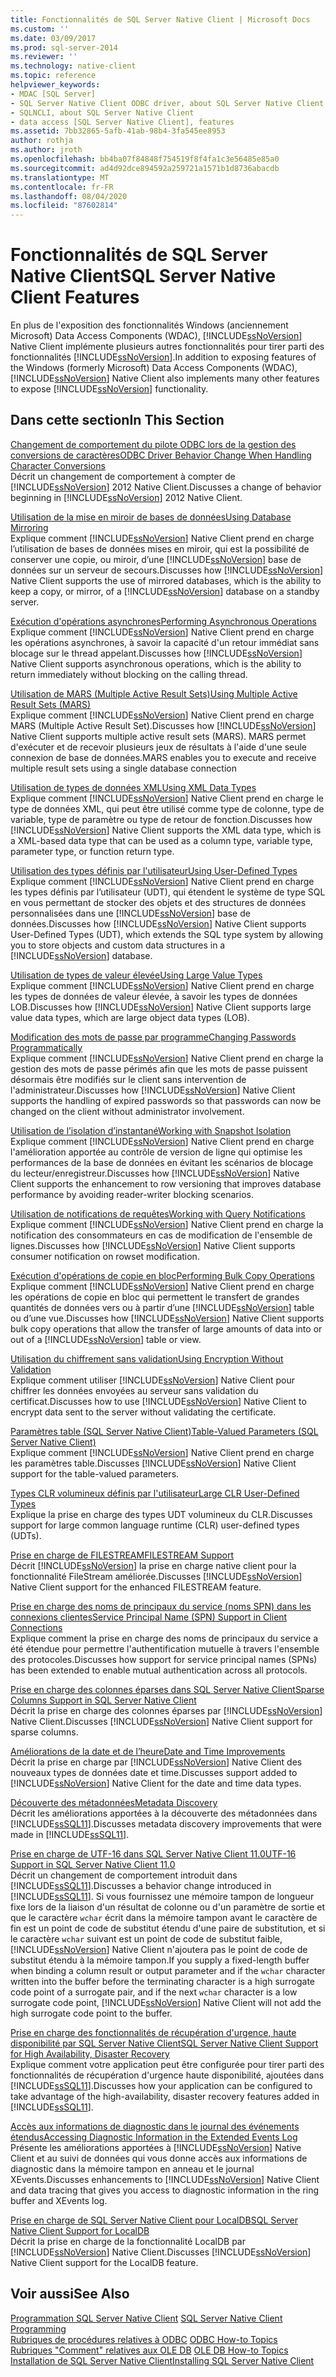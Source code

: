 ```yaml
---
title: Fonctionnalités de SQL Server Native Client | Microsoft Docs
ms.custom: ''
ms.date: 03/09/2017
ms.prod: sql-server-2014
ms.reviewer: ''
ms.technology: native-client
ms.topic: reference
helpviewer_keywords:
- MDAC [SQL Server]
- SQL Server Native Client ODBC driver, about SQL Server Native Client ODBC driver
- SQLNCLI, about SQL Server Native Client
- data access [SQL Server Native Client], features
ms.assetid: 7bb32865-5afb-41ab-98b4-3fa545ee8953
author: rothja
ms.author: jroth
ms.openlocfilehash: bb4ba07f84848f754519f8f4fa1c3e56485e85a0
ms.sourcegitcommit: ad4d92dce894592a259721a1571b1d8736abacdb
ms.translationtype: MT
ms.contentlocale: fr-FR
ms.lasthandoff: 08/04/2020
ms.locfileid: "87602814"
---
```

# <a name="sql-server-native-client-features"></a><span data-ttu-id="d47ca-102">Fonctionnalités de SQL Server Native Client</span><span class="sxs-lookup"><span data-stu-id="d47ca-102">SQL Server Native Client Features</span></span>
  <span data-ttu-id="d47ca-103">En plus de l'exposition des fonctionnalités Windows (anciennement Microsoft) Data Access Components (WDAC), [!INCLUDE[ssNoVersion](../../../includes/ssnoversion-md.md)] Native Client implémente plusieurs autres fonctionnalités pour tirer parti des fonctionnalités [!INCLUDE[ssNoVersion](../../../includes/ssnoversion-md.md)].</span><span class="sxs-lookup"><span data-stu-id="d47ca-103">In addition to exposing features of the Windows (formerly Microsoft) Data Access Components (WDAC), [!INCLUDE[ssNoVersion](../../../includes/ssnoversion-md.md)] Native Client also implements many other features to expose [!INCLUDE[ssNoVersion](../../../includes/ssnoversion-md.md)] functionality.</span></span>  
  
## <a name="in-this-section"></a><span data-ttu-id="d47ca-104">Dans cette section</span><span class="sxs-lookup"><span data-stu-id="d47ca-104">In This Section</span></span>  
 [<span data-ttu-id="d47ca-105">Changement de comportement du pilote ODBC lors de la gestion des conversions de caractères</span><span class="sxs-lookup"><span data-stu-id="d47ca-105">ODBC Driver Behavior Change When Handling Character Conversions</span></span>](odbc-driver-behavior-change-when-handling-character-conversions.md)  
 <span data-ttu-id="d47ca-106">Décrit un changement de comportement à compter de [!INCLUDE[ssNoVersion](../../../includes/ssnoversion-md.md)] 2012 Native Client.</span><span class="sxs-lookup"><span data-stu-id="d47ca-106">Discusses a change of behavior beginning in [!INCLUDE[ssNoVersion](../../../includes/ssnoversion-md.md)] 2012 Native Client.</span></span>  
  
 [<span data-ttu-id="d47ca-107">Utilisation de la mise en miroir de bases de données</span><span class="sxs-lookup"><span data-stu-id="d47ca-107">Using Database Mirroring</span></span>](using-database-mirroring.md)  
 <span data-ttu-id="d47ca-108">Explique comment [!INCLUDE[ssNoVersion](../../../includes/ssnoversion-md.md)] Native Client prend en charge l’utilisation de bases de données mises en miroir, qui est la possibilité de conserver une copie, ou miroir, d’une [!INCLUDE[ssNoVersion](../../../includes/ssnoversion-md.md)] base de données sur un serveur de secours.</span><span class="sxs-lookup"><span data-stu-id="d47ca-108">Discusses how [!INCLUDE[ssNoVersion](../../../includes/ssnoversion-md.md)] Native Client supports the use of mirrored databases, which is the ability to keep a copy, or mirror, of a [!INCLUDE[ssNoVersion](../../../includes/ssnoversion-md.md)] database on a standby server.</span></span>  
  
 [<span data-ttu-id="d47ca-109">Exécution d'opérations asynchrones</span><span class="sxs-lookup"><span data-stu-id="d47ca-109">Performing Asynchronous Operations</span></span>](performing-asynchronous-operations.md)  
 <span data-ttu-id="d47ca-110">Explique comment [!INCLUDE[ssNoVersion](../../../includes/ssnoversion-md.md)] Native Client prend en charge les opérations asynchrones, à savoir la capacité d'un retour immédiat sans blocage sur le thread appelant.</span><span class="sxs-lookup"><span data-stu-id="d47ca-110">Discusses how [!INCLUDE[ssNoVersion](../../../includes/ssnoversion-md.md)] Native Client supports asynchronous operations, which is the ability to return immediately without blocking on the calling thread.</span></span>  
  
 [<span data-ttu-id="d47ca-111">Utilisation de MARS &#40;Multiple Active Result Sets&#41;</span><span class="sxs-lookup"><span data-stu-id="d47ca-111">Using Multiple Active Result Sets &#40;MARS&#41;</span></span>](using-multiple-active-result-sets-mars.md)  
 <span data-ttu-id="d47ca-112">Explique comment [!INCLUDE[ssNoVersion](../../../includes/ssnoversion-md.md)] Native Client prend en charge MARS (Multiple Active Result Set).</span><span class="sxs-lookup"><span data-stu-id="d47ca-112">Discusses how [!INCLUDE[ssNoVersion](../../../includes/ssnoversion-md.md)] Native Client supports multiple active result sets (MARS).</span></span> <span data-ttu-id="d47ca-113">MARS permet d'exécuter et de recevoir plusieurs jeux de résultats à l'aide d'une seule connexion de base de données.</span><span class="sxs-lookup"><span data-stu-id="d47ca-113">MARS enables you to execute and receive multiple result sets using a single database connection</span></span>  
  
 [<span data-ttu-id="d47ca-114">Utilisation de types de données XML</span><span class="sxs-lookup"><span data-stu-id="d47ca-114">Using XML Data Types</span></span>](using-xml-data-types.md)  
 <span data-ttu-id="d47ca-115">Explique comment [!INCLUDE[ssNoVersion](../../../includes/ssnoversion-md.md)] Native Client prend en charge le type de données XML, qui peut être utilisé comme type de colonne, type de variable, type de paramètre ou type de retour de fonction.</span><span class="sxs-lookup"><span data-stu-id="d47ca-115">Discusses how [!INCLUDE[ssNoVersion](../../../includes/ssnoversion-md.md)] Native Client supports the XML data type, which is a XML-based data type that can be used as a column type, variable type, parameter type, or function return type.</span></span>  
  
 [<span data-ttu-id="d47ca-116">Utilisation des types définis par l'utilisateur</span><span class="sxs-lookup"><span data-stu-id="d47ca-116">Using User-Defined Types</span></span>](using-user-defined-types.md)  
 <span data-ttu-id="d47ca-117">Explique comment [!INCLUDE[ssNoVersion](../../../includes/ssnoversion-md.md)] Native Client prend en charge les types définis par l’utilisateur (UDT), qui étendent le système de type SQL en vous permettant de stocker des objets et des structures de données personnalisées dans une [!INCLUDE[ssNoVersion](../../../includes/ssnoversion-md.md)] base de données.</span><span class="sxs-lookup"><span data-stu-id="d47ca-117">Discusses how [!INCLUDE[ssNoVersion](../../../includes/ssnoversion-md.md)] Native Client supports User-Defined Types (UDT), which extends the SQL type system by allowing you to store objects and custom data structures in a [!INCLUDE[ssNoVersion](../../../includes/ssnoversion-md.md)] database.</span></span>  
  
 [<span data-ttu-id="d47ca-118">Utilisation de types de valeur élevée</span><span class="sxs-lookup"><span data-stu-id="d47ca-118">Using Large Value Types</span></span>](using-large-value-types.md)  
 <span data-ttu-id="d47ca-119">Explique comment [!INCLUDE[ssNoVersion](../../../includes/ssnoversion-md.md)] Native Client prend en charge les types de données de valeur élevée, à savoir les types de données LOB.</span><span class="sxs-lookup"><span data-stu-id="d47ca-119">Discusses how [!INCLUDE[ssNoVersion](../../../includes/ssnoversion-md.md)] Native Client supports large value data types, which are large object data types (LOB).</span></span>  
  
 [<span data-ttu-id="d47ca-120">Modification des mots de passe par programme</span><span class="sxs-lookup"><span data-stu-id="d47ca-120">Changing Passwords Programmatically</span></span>](changing-passwords-programmatically.md)  
 <span data-ttu-id="d47ca-121">Explique comment [!INCLUDE[ssNoVersion](../../../includes/ssnoversion-md.md)] Native Client prend en charge la gestion des mots de passe périmés afin que les mots de passe puissent désormais être modifiés sur le client sans intervention de l'administrateur.</span><span class="sxs-lookup"><span data-stu-id="d47ca-121">Discusses how [!INCLUDE[ssNoVersion](../../../includes/ssnoversion-md.md)] Native Client supports the handling of expired passwords so that passwords can now be changed on the client without administrator involvement.</span></span>  
  
 [<span data-ttu-id="d47ca-122">Utilisation de l’isolation d’instantané</span><span class="sxs-lookup"><span data-stu-id="d47ca-122">Working with Snapshot Isolation</span></span>](working-with-snapshot-isolation.md)  
 <span data-ttu-id="d47ca-123">Explique comment [!INCLUDE[ssNoVersion](../../../includes/ssnoversion-md.md)] Native Client prend en charge l'amélioration apportée au contrôle de version de ligne qui optimise les performances de la base de données en évitant les scénarios de blocage du lecteur/enregistreur.</span><span class="sxs-lookup"><span data-stu-id="d47ca-123">Discusses how [!INCLUDE[ssNoVersion](../../../includes/ssnoversion-md.md)] Native Client supports the enhancement to row versioning that improves database performance by avoiding reader-writer blocking scenarios.</span></span>  
  
 [<span data-ttu-id="d47ca-124">Utilisation de notifications de requêtes</span><span class="sxs-lookup"><span data-stu-id="d47ca-124">Working with Query Notifications</span></span>](working-with-query-notifications.md)  
 <span data-ttu-id="d47ca-125">Explique comment [!INCLUDE[ssNoVersion](../../../includes/ssnoversion-md.md)] Native Client prend en charge la notification des consommateurs en cas de modification de l'ensemble de lignes.</span><span class="sxs-lookup"><span data-stu-id="d47ca-125">Discusses how [!INCLUDE[ssNoVersion](../../../includes/ssnoversion-md.md)] Native Client supports consumer notification on rowset modification.</span></span>  
  
 [<span data-ttu-id="d47ca-126">Exécution d'opérations de copie en bloc</span><span class="sxs-lookup"><span data-stu-id="d47ca-126">Performing Bulk Copy Operations</span></span>](performing-bulk-copy-operations.md)  
 <span data-ttu-id="d47ca-127">Explique comment [!INCLUDE[ssNoVersion](../../../includes/ssnoversion-md.md)] Native Client prend en charge les opérations de copie en bloc qui permettent le transfert de grandes quantités de données vers ou à partir d’une [!INCLUDE[ssNoVersion](../../../includes/ssnoversion-md.md)] table ou d’une vue.</span><span class="sxs-lookup"><span data-stu-id="d47ca-127">Discusses how [!INCLUDE[ssNoVersion](../../../includes/ssnoversion-md.md)] Native Client supports bulk copy operations that allow the transfer of large amounts of data into or out of a [!INCLUDE[ssNoVersion](../../../includes/ssnoversion-md.md)] table or view.</span></span>  
  
 [<span data-ttu-id="d47ca-128">Utilisation du chiffrement sans validation</span><span class="sxs-lookup"><span data-stu-id="d47ca-128">Using Encryption Without Validation</span></span>](using-encryption-without-validation.md)  
 <span data-ttu-id="d47ca-129">Explique comment utiliser [!INCLUDE[ssNoVersion](../../../includes/ssnoversion-md.md)] Native Client pour chiffrer les données envoyées au serveur sans validation du certificat.</span><span class="sxs-lookup"><span data-stu-id="d47ca-129">Discusses how to use [!INCLUDE[ssNoVersion](../../../includes/ssnoversion-md.md)] Native Client to encrypt data sent to the server without validating the certificate.</span></span>  
  
 [<span data-ttu-id="d47ca-130">Paramètres table &#40;SQL Server Native Client&#41;</span><span class="sxs-lookup"><span data-stu-id="d47ca-130">Table-Valued Parameters &#40;SQL Server Native Client&#41;</span></span>](table-valued-parameters-sql-server-native-client.md)  
 <span data-ttu-id="d47ca-131">Explique comment [!INCLUDE[ssNoVersion](../../../includes/ssnoversion-md.md)] Native Client prend en charge les paramètres table.</span><span class="sxs-lookup"><span data-stu-id="d47ca-131">Discusses [!INCLUDE[ssNoVersion](../../../includes/ssnoversion-md.md)] Native Client support for the table-valued parameters.</span></span>  
  
 [<span data-ttu-id="d47ca-132">Types CLR volumineux définis par l'utilisateur</span><span class="sxs-lookup"><span data-stu-id="d47ca-132">Large CLR User-Defined Types</span></span>](../../clr-integration-database-objects-user-defined-types/clr-user-defined-types.md)  
 <span data-ttu-id="d47ca-133">Explique la prise en charge des types UDT volumineux du CLR.</span><span class="sxs-lookup"><span data-stu-id="d47ca-133">Discusses support for large common language runtime (CLR) user-defined types (UDTs).</span></span>  
  
 [<span data-ttu-id="d47ca-134">Prise en charge de FILESTREAM</span><span class="sxs-lookup"><span data-stu-id="d47ca-134">FILESTREAM Support</span></span>](filestream-support.md)  
 <span data-ttu-id="d47ca-135">Décrit [!INCLUDE[ssNoVersion](../../../includes/ssnoversion-md.md)] la prise en charge native client pour la fonctionnalité FileStream améliorée.</span><span class="sxs-lookup"><span data-stu-id="d47ca-135">Discusses [!INCLUDE[ssNoVersion](../../../includes/ssnoversion-md.md)] Native Client support for the enhanced FILESTREAM feature.</span></span>  
  
 [<span data-ttu-id="d47ca-136">Prise en charge des noms de principaux du service &#40;noms SPN&#41; dans les connexions clientes</span><span class="sxs-lookup"><span data-stu-id="d47ca-136">Service Principal Name &#40;SPN&#41; Support in Client Connections</span></span>](service-principal-name-spn-support-in-client-connections.md)  
 <span data-ttu-id="d47ca-137">Explique comment la prise en charge des noms de principaux du service a été étendue pour permettre l'authentification mutuelle à travers l'ensemble des protocoles.</span><span class="sxs-lookup"><span data-stu-id="d47ca-137">Discusses how support for service principal names (SPNs) has been extended to enable mutual authentication across all protocols.</span></span>  
  
 [<span data-ttu-id="d47ca-138">Prise en charge des colonnes éparses dans SQL Server Native Client</span><span class="sxs-lookup"><span data-stu-id="d47ca-138">Sparse Columns Support in SQL Server Native Client</span></span>](sparse-columns-support-in-sql-server-native-client.md)  
 <span data-ttu-id="d47ca-139">Décrit la prise en charge des colonnes éparses par [!INCLUDE[ssNoVersion](../../../includes/ssnoversion-md.md)] Native Client.</span><span class="sxs-lookup"><span data-stu-id="d47ca-139">Discusses [!INCLUDE[ssNoVersion](../../../includes/ssnoversion-md.md)] Native Client support for sparse columns.</span></span>  
  
 [<span data-ttu-id="d47ca-140">Améliorations de la date et de l’heure</span><span class="sxs-lookup"><span data-stu-id="d47ca-140">Date and Time Improvements</span></span>](date-and-time-improvements.md)  
 <span data-ttu-id="d47ca-141">Décrit la prise en charge par [!INCLUDE[ssNoVersion](../../../includes/ssnoversion-md.md)] Native Client des nouveaux types de données date et time.</span><span class="sxs-lookup"><span data-stu-id="d47ca-141">Discusses support added to [!INCLUDE[ssNoVersion](../../../includes/ssnoversion-md.md)] Native Client for the date and time data types.</span></span>  
  
 [<span data-ttu-id="d47ca-142">Découverte des métadonnées</span><span class="sxs-lookup"><span data-stu-id="d47ca-142">Metadata Discovery</span></span>](metadata-discovery.md)  
 <span data-ttu-id="d47ca-143">Décrit les améliorations apportées à la découverte des métadonnées dans [!INCLUDE[ssSQL11](../../../includes/sssql11-md.md)].</span><span class="sxs-lookup"><span data-stu-id="d47ca-143">Discusses metadata discovery improvements that were made in [!INCLUDE[ssSQL11](../../../includes/sssql11-md.md)].</span></span>  
  
 [<span data-ttu-id="d47ca-144">Prise en charge de UTF-16 dans SQL Server Native Client 11.0</span><span class="sxs-lookup"><span data-stu-id="d47ca-144">UTF-16 Support in SQL Server Native Client 11.0</span></span>](utf-16-support-in-sql-server-native-client-11-0.md)  
 <span data-ttu-id="d47ca-145">Décrit un changement de comportement introduit dans [!INCLUDE[ssSQL11](../../../includes/sssql11-md.md)].</span><span class="sxs-lookup"><span data-stu-id="d47ca-145">Discusses a behavior change introduced in [!INCLUDE[ssSQL11](../../../includes/sssql11-md.md)].</span></span> <span data-ttu-id="d47ca-146">Si vous fournissez une mémoire tampon de longueur fixe lors de la liaison d'un résultat de colonne ou d'un paramètre de sortie et que le caractère `wchar` écrit dans la mémoire tampon avant le caractère de fin est un point de code de substitut étendu d'une paire de substitution, et si le caractère `wchar` suivant est un point de code de substitut faible, [!INCLUDE[ssNoVersion](../../../includes/ssnoversion-md.md)] Native Client n'ajoutera pas le point de code de substitut étendu à la mémoire tampon.</span><span class="sxs-lookup"><span data-stu-id="d47ca-146">If you supply a fixed-length buffer when binding a column result or output parameter and if the `wchar` character written into the buffer before the terminating character is a high surrogate code point of a surrogate pair, and if the next `wchar` character is a low surrogate code point, [!INCLUDE[ssNoVersion](../../../includes/ssnoversion-md.md)] Native Client will not add the high surrogate code point to the buffer.</span></span>  
  
 [<span data-ttu-id="d47ca-147">Prise en charge des fonctionnalités de récupération d'urgence, haute disponibilité par SQL Server Native Client</span><span class="sxs-lookup"><span data-stu-id="d47ca-147">SQL Server Native Client Support for High Availability, Disaster Recovery</span></span>](sql-server-native-client-support-for-high-availability-disaster-recovery.md)  
 <span data-ttu-id="d47ca-148">Explique comment votre application peut être configurée pour tirer parti des fonctionnalités de récupération d'urgence haute disponibilité, ajoutées dans [!INCLUDE[ssSQL11](../../../includes/sssql11-md.md)].</span><span class="sxs-lookup"><span data-stu-id="d47ca-148">Discusses how your application can be configured to take advantage of the high-availability, disaster recovery features added in [!INCLUDE[ssSQL11](../../../includes/sssql11-md.md)].</span></span>  
  
 [<span data-ttu-id="d47ca-149">Accès aux informations de diagnostic dans le journal des événements étendus</span><span class="sxs-lookup"><span data-stu-id="d47ca-149">Accessing Diagnostic Information in the Extended Events Log</span></span>](accessing-diagnostic-information-in-the-extended-events-log.md)  
 <span data-ttu-id="d47ca-150">Présente les améliorations apportées à [!INCLUDE[ssNoVersion](../../../includes/ssnoversion-md.md)] Native Client et au suivi de données qui vous donne accès aux informations de diagnostic dans la mémoire tampon en anneau et le journal XEvents.</span><span class="sxs-lookup"><span data-stu-id="d47ca-150">Discusses enhancements to [!INCLUDE[ssNoVersion](../../../includes/ssnoversion-md.md)] Native Client and data tracing that gives you access to diagnostic information in the ring buffer and XEvents log.</span></span>  
  
 [<span data-ttu-id="d47ca-151">Prise en charge de SQL Server Native Client pour LocalDB</span><span class="sxs-lookup"><span data-stu-id="d47ca-151">SQL Server Native Client Support for LocalDB</span></span>](sql-server-native-client-support-for-localdb.md)  
 <span data-ttu-id="d47ca-152">Décrit la prise en charge de la fonctionnalité LocalDB par [!INCLUDE[ssNoVersion](../../../includes/ssnoversion-md.md)] Native Client.</span><span class="sxs-lookup"><span data-stu-id="d47ca-152">Discusses [!INCLUDE[ssNoVersion](../../../includes/ssnoversion-md.md)] Native Client support for the LocalDB feature.</span></span>  
  
## <a name="see-also"></a><span data-ttu-id="d47ca-153">Voir aussi</span><span class="sxs-lookup"><span data-stu-id="d47ca-153">See Also</span></span>  
 <span data-ttu-id="d47ca-154">[Programmation SQL Server Native Client](../sql-server-native-client-programming.md) </span><span class="sxs-lookup"><span data-stu-id="d47ca-154">[SQL Server Native Client Programming](../sql-server-native-client-programming.md) </span></span>  
 <span data-ttu-id="d47ca-155">[Rubriques de procédures relatives à ODBC](../../native-client-odbc-how-to/odbc-how-to-topics.md) </span><span class="sxs-lookup"><span data-stu-id="d47ca-155">[ODBC How-to Topics](../../native-client-odbc-how-to/odbc-how-to-topics.md) </span></span>  
 <span data-ttu-id="d47ca-156">[Rubriques "Comment" relatives aux OLE DB](../../native-client-ole-db-how-to/ole-db-how-to-topics.md) </span><span class="sxs-lookup"><span data-stu-id="d47ca-156">[OLE DB How-to Topics](../../native-client-ole-db-how-to/ole-db-how-to-topics.md) </span></span>  
 [<span data-ttu-id="d47ca-157">Installation de SQL Server Native Client</span><span class="sxs-lookup"><span data-stu-id="d47ca-157">Installing SQL Server Native Client</span></span>](../applications/installing-sql-server-native-client.md)  
  
  
